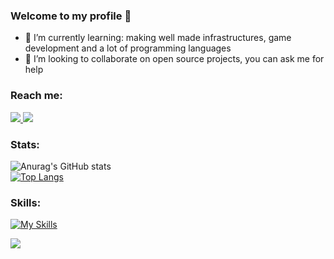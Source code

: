 ### Welcome to my profile 👋
- 🌱 I’m currently learning: making well made infrastructures, game development and a lot of programming languages
- 👯 I’m looking to collaborate on open source projects, you can ask me for help
### Reach me:
<a href="mailto: pixelfedericoh@gmail.com"> <img src="https://img.shields.io/badge/Gmail-D14836?style=for-the-badge&logo=gmail&logoColor=white" /> </a>
<a href="https://t.me/pixelfederico"> <img src="https://img.shields.io/badge/Telegram-2CA5E0?style=for-the-badge&logo=telegram&logoColor=white" /> </a>
### Stats:
![Anurag's GitHub stats](https://github-readme-stats.vercel.app/api?username=PixelFederico&show_icons=true&theme=dracula)
<br>
[![Top Langs](https://github-readme-stats.vercel.app/api/top-langs/?username=anuraghazra&layout=donut)](https://github.com/anuraghazra/github-readme-stats)

### Skills:
[![My Skills](https://skillicons.dev/icons?i=nodejs,js,ts,react,html,css,mysql,java,idea,spring,python,c,cpp,cs,nextjs,angular,rust,flutter,kotlin,tauri,unity,unrealengine,php,docker,linux,aws,bash,blender,cloudflare,firebase,flutter,gcp,lua,nginx,redis,svelte)](https://skillicons.dev)

![](https://komarev.com/ghpvc/?username=PixelFederico)
